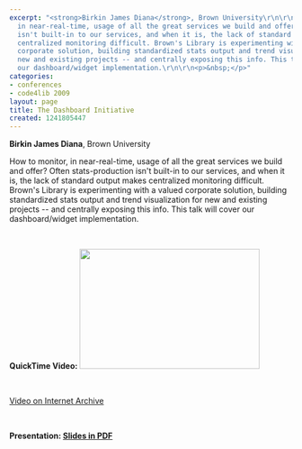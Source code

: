 ```yaml
---
excerpt: "<strong>Birkin James Diana</strong>, Brown University\r\n\r\nHow to monitor,
  in near-real-time, usage of all the great services we build and offer? Often stats-production
  isn't built-in to our services, and when it is, the lack of standard output makes
  centralized monitoring difficult. Brown's Library is experimenting with a valued
  corporate solution, building standardized stats output and trend visualization for
  new and existing projects -- and centrally exposing this info. This talk will cover
  our dashboard/widget implementation.\r\n\r\n<p>&nbsp;</p>"
categories:
- conferences
- code4lib 2009
layout: page
title: The Dashboard Initiative
created: 1241805447
---
```

<strong>Birkin James Diana</strong>, Brown University

How to monitor, in near-real-time, usage of all the great services we build and offer? Often stats-production isn't built-in to our services, and when it is, the lack of standard output makes centralized monitoring difficult. Brown's Library is experimenting with a valued corporate solution, building standardized stats output and trend visualization for new and existing projects -- and centrally exposing this info. This talk will cover our dashboard/widget implementation.

<p>&nbsp;</p>
<strong>QuickTime Video:</strong>
<a href="http://dl.lib.brown.edu/code4lib/diana.html" target="_blank">
<img src="http://dl.lib.brown.edu/code4lib//06_diana.jpg" border="0" width="320" height="213"></a>

<p>&nbsp;</p>

<a href="http://www.archive.org/details/Code4lib2009TheDashboardInitiative">Video on Internet Archive</a>

<p>&nbsp;</p>

<strong>Presentation:</a>
<a href="http://library.brown.edu/django_media/dashboard/files/dashboard_c4l09.pdf">Slides in PDF</a>




